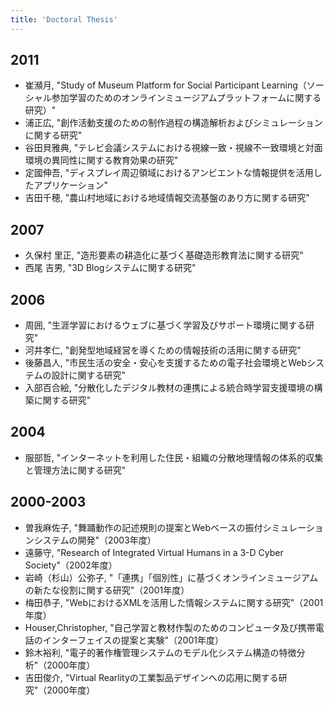 ```yaml
---
title: 'Doctoral Thesis'
---
```


## 2011
- 崔瀕月, "Study of Museum Platform for Social Participant Learning（ソーシャル参加学習のためのオンラインミュージアムプラットフォームに関する研究）"
- 浦正広, "創作活動支援のための制作過程の構造解析およびシミュレーションに関する研究"
- 谷田貝雅典, "テレビ会議システムにおける視線一致・視線不一致環境と対面環境の異同性に関する教育効果の研究"
- 定國伸吾, "ディスプレイ周辺領域におけるアンビエントな情報提供を活用したアプリケーション"
- 吉田千穂, "農山村地域における地域情報交流基盤のあり方に関する研究"

## 2007
- 久保村 里正, "造形要素の耕造化に基づく基礎造形教育法に関する研究"
- 西尾 吉男, "3D Blogシステムに関する研究"

## 2006
- 周囲, "生涯学習におけるウェブに基づく学習及びサポート環境に関する研究"
- 河井孝仁, "創発型地域経営を導くための情報技術の活用に関する研究"
- 後藤昌人, "市民生活の安全・安心を支援するための電子社会環境とWebシステムの設計に関する研究"
- 入部百合絵, "分散化したデジタル教材の連携による統合時学習支援環境の構築に関する研究"

## 2004
- 服部哲, "インターネットを利用した住民・組織の分散地理情報の体系的収集と管理方法に関する研究"

## 2000-2003
- 曽我麻佐子, "舞踊動作の記述規則の提案とWebベースの振付シミュレーションシステムの開発"（2003年度）
- 遠藤守, "Research of Integrated Virtual Humans in a 3-D Cyber Society"（2002年度）
- 岩崎（杉山）公弥子, "「連携」「個別性」に基づくオンラインミュージアムの新たな役割に関する研究"（2001年度）
- 梅田恭子, "WebにおけるXMLを活用した情報システムに関する研究"（2001年度）
- Houser,Christopher, "自己学習と教材作製のためのコンピュータ及び携帯電話のインターフェイスの提案と実験"（2001年度）
- 鈴木裕利, "電子的著作権管理システムのモデル化システム構造の特徴分析"（2000年度）
- 吉田俊介, "Virtual Rearlityの工業製品デザインへの応用に関する研究"（2000年度）
